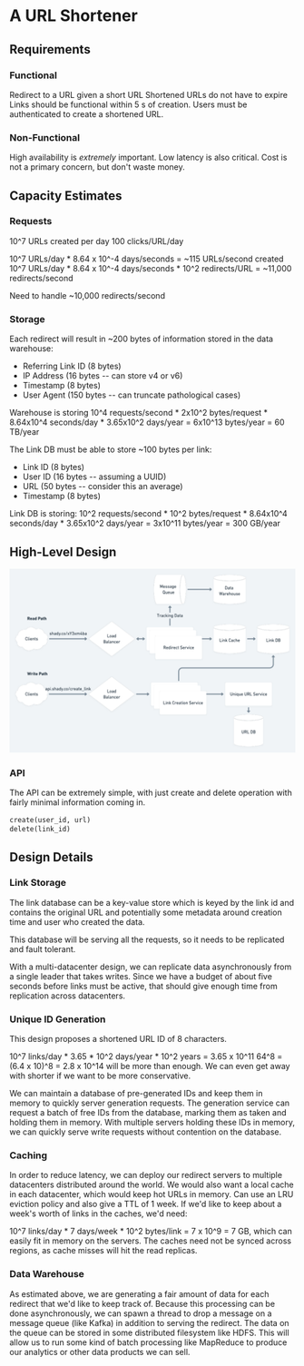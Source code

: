 # A URL Shortener

## Requirements
### Functional
Redirect to a URL given a short URL
Shortened URLs do not have to expire
Links should be functional within 5 s of creation.
Users must be authenticated to create a shortened URL.

### Non-Functional
High availability is *extremely* important.
Low latency is also critical.
Cost is not a primary concern, but don't waste money.

## Capacity Estimates
### Requests
10^7 URLs created per day
100 clicks/URL/day

10^7 URLs/day * 8.64 x 10^-4 days/seconds = ~115 URLs/second created
10^7 URLs/day * 8.64 x 10^-4 days/seconds * 10^2 redirects/URL = ~11,000 redirects/second

Need to handle ~10,000 redirects/second

### Storage
Each redirect will result in ~200 bytes of information stored in the data
warehouse:
  * Referring Link ID (8 bytes)
  * IP Address (16 bytes -- can store v4 or v6)
  * Timestamp (8 bytes)
  * User Agent (150 bytes -- can truncate pathological cases)

Warehouse is storing
10^4 requests/second * 2x10^2 bytes/request * 8.64x10^4 seconds/day * 3.65x10^2 days/year = 6x10^13 bytes/year = 60 TB/year

The Link DB must be able to store ~100 bytes per link:
  * Link ID (8 bytes)
  * User ID (16 bytes -- assuming a UUID)
  * URL (50 bytes -- consider this an average)
  * Timestamp (8 bytes)

Link DB is storing:
10^2 requests/second * 10^2 bytes/request * 8.64x10^4 seconds/day * 3.65x10^2 days/year = 3x10^11 bytes/year = 300 GB/year

## High-Level Design
![diagram](design.png)

### API
The API can be extremely simple, with just create and delete operation with
fairly minimal information coming in.

```
create(user_id, url)
delete(link_id)
```

## Design Details
### Link Storage
The link database can be a key-value store which is keyed by the link id and
contains the original URL and potentially some metadata around creation time and
user who created the data.

This database will be serving all the requests, so it needs to be replicated and
fault tolerant.

With a multi-datacenter design, we can replicate data asynchronously from a
single leader that takes writes. Since we have a budget of about five seconds
before links must be active, that should give enough time from replication
across datacenters.

### Unique ID Generation
This design proposes a shortened URL ID of 8 characters.

10^7 links/day * 3.65 * 10^2 days/year * 10^2 years = 3.65 x 10^11
64^8 = (6.4 x 10)^8 = 2.8 x 10^14 will be more than enough. We can even get away
with shorter if we want to be more conservative.

We can maintain a database of pre-generated IDs and keep them in memory to
quickly server generation requests. The generation service can request a batch
of free IDs from the database, marking them as taken and holding them in memory.
With multiple servers holding these IDs in memory, we can quickly serve write
requests without contention on the database.

### Caching
In order to reduce latency, we can deploy our redirect servers to multiple
datacenters distributed around the world. We would also want a local cache in
each datacenter, which would keep hot URLs in memory. Can use an LRU eviction
policy and also give a TTL of 1 week. If we'd like to keep about a week's worth
of links in the caches, we'd need:

10^7 links/day * 7 days/week * 10^2 bytes/link = 7 x 10^9 = 7 GB, which can
easily fit in memory on the servers. The caches need not be synced across
regions, as cache misses will hit the read replicas.

### Data Warehouse
As estimated above, we are generating a fair amount of data for each redirect
that we'd like to keep track of. Because this processing can be done
asynchronously, we can spawn a thread to drop a message on a message queue (like
Kafka) in addition to serving the redirect. The data on the queue can be stored
in some distributed filesystem like HDFS. This will allow us to run some kind of
batch processing like MapReduce to produce our analytics or other data products
we can sell.
